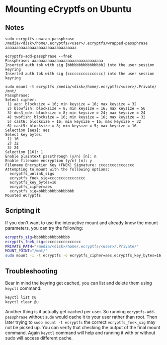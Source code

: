 # Mounting eCryptfs on Ubuntu

## Notes

    sudo ecryptfs-unwrap-passphrase /media/<disk>/home/.ecryptfs/<user>/.ecryptfs/wrapped-passphrase
    aaaaaaaaaaaaaaaaaaaaaaaaaaaaaaaa

    ecryptfs-add-passphrase --fnek
    Passphrase: aaaaaaaaaaaaaaaaaaaaaaaaaaaaaaaa
    Inserted auth tok with sig [bbbbbbbbbbbbbbbb] into the user session keyring
    Inserted auth tok with sig [cccccccccccccccc] into the user session keyring

    sudo mount -t ecryptfs /media/<disk>/home/.ecryptfs/<user>/.Private/ /mnt/
    Passphrase:
    Select cipher:
     1) aes: blocksize = 16; min keysize = 16; max keysize = 32
     2) blowfish: blocksize = 8; min keysize = 16; max keysize = 56
     3) des3_ede: blocksize = 8; min keysize = 24; max keysize = 24
     4) twofish: blocksize = 16; min keysize = 16; max keysize = 32
     5) cast6: blocksize = 16; min keysize = 16; max keysize = 32
     6) cast5: blocksize = 8; min keysize = 5; max keysize = 16
    Selection [aes]: aes
    Select key bytes:
     1) 16
     2) 32
     3) 24
    Selection [16]: 1
    Enable plaintext passthrough (y/n) [n]: n
    Enable filename encryption (y/n) [n]: y
    Filename Encryption Key (FNEK) Signature: cccccccccccccccc
    Attempting to mount with the following options:
      ecryptfs_unlink_sigs
      ecryptfs_fnek_sig=cccccccccccccccc
      ecryptfs_key_bytes=16
      ecryptfs_cipher=aes
      ecryptfs_sig=bbbbbbbbbbbbbbbb
    Mounted eCryptfs

## Scripting it
If you don't want to use the interactive mount and already know the mount parameters, you can try the following:
```sh
ecryptfs_sig=bbbbbbbbbbbbbbbb
ecryptfs_fnek_sig=cccccccccccccccc
PRIVATE_PATH="/media/<disk>/home/.ecryptfs/<user>/.Private/"
MOUNT_POINT="/mnt/"
sudo mount -i -t ecryptfs -o ecryptfs_cipher=aes,ecryptfs_key_bytes=16,ecryptfs_sig=$ecryptfs_sig,ecryptfs_fnek_sig=$ecryptfs_fnek_sig $PRIVATE_PATH $MOUNT_POINT
```

## Troubleshooting
Bear in mind the keyring get cached, you can list and delete them using `keyctl` command:
```sh
keyctl list @u
keyctl clear @u
```
Another thing is it actually get cached per user. So running `ecryptfs-add-passphrase` without `sudo` would cache it to your user rather than root. Then later trying to `sudo mount -t ecryptfs` the correct `ecryptfs_fnek_sig` may not be picked up. You can verify that checking the output of the final mount command. Again `keyctl` command will help and running it with or without sudo will access different cache.

